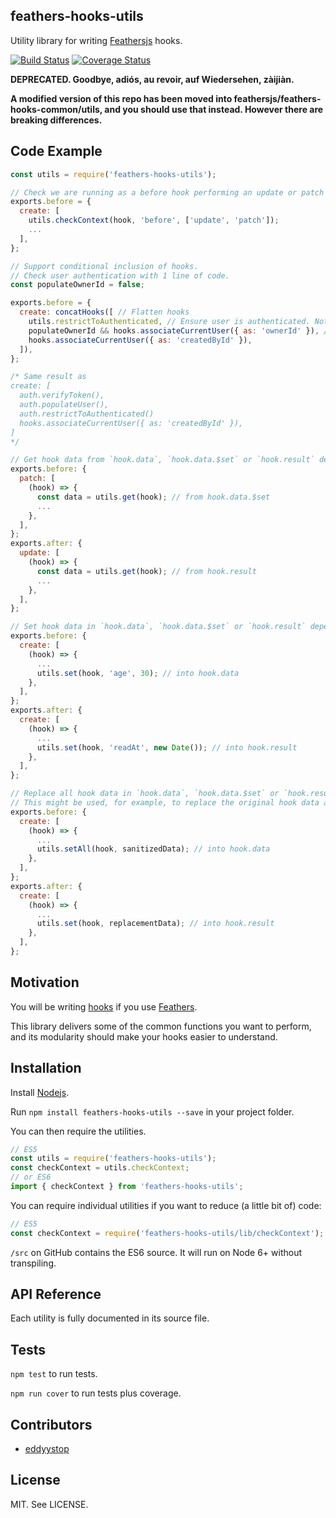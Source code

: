 ## feathers-hooks-utils
Utility library for writing [Feathersjs](http://feathersjs.com/) hooks.

[![Build Status](https://travis-ci.org/eddyystop/feathers-hooks-utils.svg?branch=master)](https://travis-ci.org/eddyystop/feathers-hooks-utils)
[![Coverage Status](https://coveralls.io/repos/github/eddyystop/feathers-hooks-utils/badge.svg?branch=master)](https://coveralls.io/github/eddyystop/feathers-hooks-utils?branch=master)

**DEPRECATED. Goodbye, adiós, au revoir, auf Wiedersehen, zàijiàn.**

**A modified version of this repo has been moved into feathersjs/feathers-hooks-common/utils,
and you should use that instead.
However there are breaking differences.**

## Code Example

```javascript
const utils = require('feathers-hooks-utils');

// Check we are running as a before hook performing an update or patch method.
exports.before = {
  create: [
    utils.checkContext(hook, 'before', ['update', 'patch']);
    ...
  ],
};
```

```javascript
// Support conditional inclusion of hooks.
// Check user authentication with 1 line of code.
const populateOwnerId = false;

exports.before = {
  create: concatHooks([ // Flatten hooks
    utils.restrictToAuthenticated, // Ensure user is authenticated. Note its not a fcn call.
    populateOwnerId && hooks.associateCurrentUser({ as: 'ownerId' }), // Conditional inclusion
    hooks.associateCurrentUser({ as: 'createdById' }),
  ]),
};

/* Same result as
create: [
  auth.verifyToken(),
  auth.populateUser(),
  auth.restrictToAuthenticated()
  hooks.associateCurrentUser({ as: 'createdById' }),
]
*/
```

```javascript
// Get hook data from `hook.data`, `hook.data.$set` or `hook.result` depending on the context.
exports.before: {
  patch: [
    (hook) => {
      const data = utils.get(hook); // from hook.data.$set
      ...
    },
  ],
};
exports.after: {
  update: [
    (hook) => {
      const data = utils.get(hook); // from hook.result
      ...
    },
  ],
};
```

```javascript
// Set hook data in `hook.data`, `hook.data.$set` or `hook.result` depending on the context.
exports.before: {
  create: [
    (hook) => {
      ...
      utils.set(hook, 'age', 30); // into hook.data
    },
  ],
};
exports.after: {
  create: [
    (hook) => {
      ...
      utils.set(hook, 'readAt', new Date()); // into hook.result
    },
  ],
};
```

```javascript
// Replace all hook data in `hook.data`, `hook.data.$set` or `hook.result` depending on the context.
// This might be used, for example, to replace the original hook data after it has been sanitized. 
exports.before: {
  create: [
    (hook) => {
      ...
      utils.setAll(hook, sanitizedData); // into hook.data
    },
  ],
};
exports.after: {
  create: [
    (hook) => {
      ...
      utils.set(hook, replacementData); // into hook.result
    },
  ],
};
```


## Motivation

You will be writing [hooks](http://docs.feathersjs.com/hooks/readme.html)
if you use [Feathers](http://feathersjs.com/).

This library delivers some of the common functions you want to perform,
and its modularity should make your hooks easier to understand.

## Installation

Install [Nodejs](https://nodejs.org/en/).

Run `npm install feathers-hooks-utils --save` in your project folder.

You can then require the utilities.

```javascript
// ES5
const utils = require('feathers-hooks-utils');
const checkContext = utils.checkContext;
// or ES6
import { checkContext } from 'feathers-hooks-utils';
```

You can require individual utilities if you want to reduce (a little bit of) code:

```javascript
// ES5
const checkContext = require('feathers-hooks-utils/lib/checkContext');
```

`/src` on GitHub contains the ES6 source. It will run on Node 6+ without transpiling.

## API Reference

Each utility is fully documented in its source file.

## Tests

`npm test` to run tests.

`npm run cover` to run tests plus coverage.

## Contributors

- [eddyystop](https://github.com/eddyystop)

## License

MIT. See LICENSE.